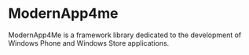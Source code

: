 ModernApp4me
=====

ModernApp4Me is a framework library dedicated to the development of Windows Phone and Windows Store applications.

